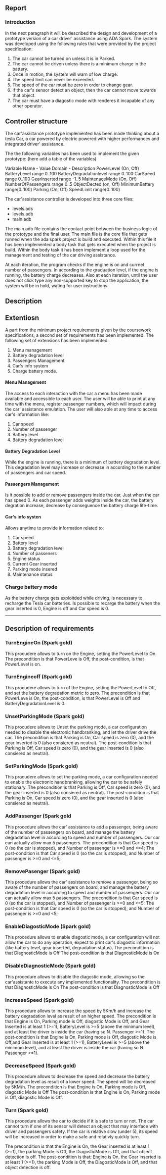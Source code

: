 ## Report

### Introduction 

In the next paragraph it will be described the design and development of a prototype version of 
a car driver' assistance using ADA Spark. 
The system was developed using the following rules that were provided by the project specification:
1. The car cannot be turned on unless it is in Parked.
2. The car cannot be driven unless there is a minimum charge in the battery.
3. Once in motion, the system will warn of low charge.
4. The speed limit can never be exceeded.
5. The speed of the car must be zero in order to change gear.
6. If the car's sensor detect an object, then the car cannot move towards that object.
7. The car must have a diagostic mode with renderes it incapable of any other operator.


## Controller structure

The car'assistance prototype implemented has been made thinking about a tesla
Car, a car powered by electric powered with higher performances and integrated driver' assistance.

The the following variables has been used to implement the given prototype:
(here add a table of the variables)

Variable Name   - Value Domain  - Description 
PowerLevel        (On, Off)
BatteryLevel      range 0..100
BatteryDegradationlevel range 0..100
CarSpeed            range 0..100
GearInserted         range -1..5
MaintenaceMode        (On, Off)
NumberOfPassengers    range 0..5
ObjectDected          (on, Off)
MinimumBattery        range(0..100)
Parking               (On, Off)
SpeedLimit            range(0..100)


The car'assistance controller is developed into three core files:
* levels.ads
* levels.adb
* main.adb

The main.adb file contains the contact point between the business logic of the prototype and the final user. 
The main file is the core file that gets runned when the ada spark project is build and executed. Within this file it has been implemented a 
body task that gets executed when the project is build. Within the body task it has been implement a loop used for the management and testing of the car driving assistance.

At each iteration, the program checks if the engine is on and currnet number of passengers. In according to the graduation level, if the engine is running, the battery charge decreases.
Also at each iteration, until the user does not click type any non-supported key to stop the application, the system will be in hold, wating for user instructions.




## Description


## Extentiosn 

A part from the minimum project requirements given by the coursework specifications, a second set of requirements has been implemented.
The following set of extensions has been implemented:
1. Menu management
2. Battery degradation level
3. Passengers Management 
4. Car's info system 
5. Charge battery mode. 


#### Menu Management

The access to each interaction with the car a menu has been made available and accessible to each user. The user  will be able to print at any time with the menu, register passenger numbers, which will impact during the car' assistance emulation.
The user will also able at any time to access car's information like:
1. Car speed
2. Number of passenger
3. Battery level
4. Battery degradation level


#### Battery Degradation Level
While the engine is running, there is a minimum of battery degradation level. 
This degradation level may increase or decrease in according to the number of passengers and car speed. 

#### Passengers Management
Is it possible to add or remove passengers inside the car, Just when the car has 
speed 0. As each passenger adds weights inside the car, the battery degration increase, decrease by conseguence the battery charge life-time. 

#### Car's info systen
Allows anytime to provide information related to:
1. Car speed
2. Battery level
3. Battery degradation level
4. Number of passeners
5. Engine status
6. Current Gear inserted
7. Parking mode insered
8. Maintenance status

### Charge battery mode
As the battery charge gets exploitded while driving, is necessary to recharge the Tesla car batteries.
Is possible to recarge the battery when the gear inserted is 0, Engine is off and Car speed is 0. 

----------------------------------------------------------------------


## Description of requirements

### TurnEngineOn (Spark gold)
This procudere allows to turn on the Engine, setting the PowerLevel to On.
The precondition is that PowerLeve is Off, the post-condition, is that PowerLevel is on.

### TurnEngineoff (Spark gold)
This procudere allows to turn of the Engine, setting the PowerLevel to Off, and set the battery degradation metric to zero. 
The precondition is that PowerLeve is On, the post-condition, is that PowerLevel is Off and BatteryDegradationLevel is 0.

###  UnsetParkingMode (Spark gold)
This procudere allows to Unset the parking mode, a car configuration needed to disable the electronic handbranking, and let the driver drive the car. 
The precondition is that Parking is On, Car speed is zero (0), and the gear inserted is 0 (also consiered as neutral).
The post-condition is that Parking is Off, Car speed is zero (0), and the gear inserted is 0 (also consiered as neutral).

###  SetParkingMode (Spark gold)

This procudere allows to set the parking mode, a car configuration needed to enable the electronic handbranking, allowing the car to be safely stationary. 
The precondition is that Parking is Off, Car speed is zero (0), and the gear inserted is 0 (also consiered as neutral).
The post-condition is that Parking is On, Car speed is zero (0), and the gear inserted is 0 (also consiered as neutral).

###  AddPassenger  (Spark gold
This procedure allows the car' assistance to add a passenger,  being aware of the number of passengers on board, and manage the battery degradation level in according to speed and number of passengers. Our car can actually allow max 5 passengers. 
The precondition is that Car speed is 0 (so the car is stopped), and Number of passenger is >=0 and <=4; 
The post-condition is that  Car speed is 0 (so the car is stopped), and Number of passenger is >=0 and <=5;


###  RemovePasenger  (Spark gold)
This procedure allows the car' assistance to remove a passenger, being so aware of the number of passengers on board, and manage the battery degradation level in according to speed and number of passengers. Our car can actually allow max 5 passengers. 
The precondition is that Car speed is 0 (so the car is stopped), and Number of passenger is >=0 and <=5; 
The post-condition is that  Car speed is 0 (so the car is stopped), and Number of passenger is >=0 and <5;

###  EnableDiagosticMode  (Spark gold)
This procedure allows to enable diagostic mode, a car configuration will not allow the car to do any operation, expect to print car's diagostic information (like battery level, gear inserted, degradation status). 
The precondition is that DiagnosticMode is Off
The post-condition is that DiagnosticMode is On

###  DisableDiagnosticMode  (Spark gold)

This procedure allows to disable the diagostic mode, allowing so the car'assistante to execute any implemented functionality. 
The precondition is that DiagnosticMode is On
The post-condition is that DiagnosticMode is Off

###  IncreaseSpeed  (Spark gold)
This procedure allows to increase the speed by 5Km/h and increase the battery degradation level as result of an higher speed.
The precondition is that Engine is On, Parking mode is Off, diagostic Mode is Off, and Gear Inserted is at least 1 (>=1), BatteryLevel is >=5 (above the minimum level), and at least the driver is inside the car (having so N. Passenger >=1). 
The post-condition is that Engine is On, Parking mode is Off, diagostic Mode is Off,and Gear Inserted is at least 1 (>=1), BatteryLevel is >=5 (above the minimum level), and at least the driver is inside the car (having so N. Passenger >=1). 


###  DecreaseSpeed  (Spark gold)
This procedure allows to decrease the speed and decrease the battery degradation level as result of a lower speed. The speed will be decreased by 5KM/h.
The precondition is that Engine is On, Parking mode is Off, diagostic Mode is Off
The post-condition is that Engine is On, Parking mode is Off, diagostic Mode is Off.

###  Turn  (Spark gold)
This procedure allows the car to decide if it is safe to turn or not. 
The car cannot turn if one of its sensor will detect an object that may interface with driver and passengers safety. 
If the car is relative slow (under 5), its speed will be increased in order to make a safe and relativly quickly turn. 

The precondition is that the Engine is On, the Gear inserted is at least 1 (>=1), the parking Mode is Off, the DiagosticMode is Off, and that object detection is off. 
The post-condition is that: Engine is On, the Gear inserted is at least 1 (>=1), the parking Mode is Off, the DiagosticMode is Off, and that object detection is off. 









